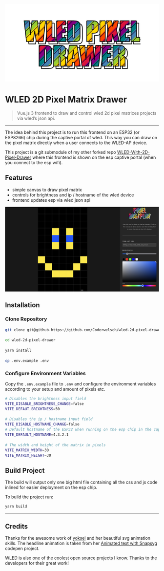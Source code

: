 ![teaser.png](docs/teaser.png)

# WLED 2D Pixel Matrix Drawer

> Vue.js 3 frontend to draw and control wled 2d pixel matrices projects via wled’s json api.

---

The idea behind this project is to run this frontend on an ESP32 (or ESP8266) chip during the captive portal of wled. This way you can draw on the pixel matrix directly when a user connects to the WLED-AP device.

This project is a git submodule of my other forked repo [WLED-With-2D-Pixel-Drawer](https://github.com/Coderwelsch/WLED-With-2D-Pixel-Drawer) where this frontend is shown on the esp captive portal (when you connect to the esp wifi).

## Features

- simple canvas to draw pixel matrix
- controls for brightness and ip / hostname of the wled device 
- frontend updates esp via wled json api

![frontend.png](docs/frontend.png)

## Installation

### Clone Repository

```bash
git clone git@github.https://github.com/Coderwelsch/wled-2d-pixel-drawer.git

cd wled-2d-pixel-drawer

yarn install

cp .env.example .env
```

### Configure Environment Variables

Copy the `.env.example` file to `.env` and configure the environment variables
according to your setup and amount of pixels etc.

```bash
# Disables the brightness input field
VITE_DISABLE_BRIGHTNESS_CHANGE=false
VITE_DEFAUT_BRIGHTNESS=50

# Disables the ip / hostname input field
VITE_DISABLE_HOSTNAME_CHANGE=false
# Default hostname of the ESP32 when running on the esp chip in the captive portal
VITE_DEFAULT_HOSTNAME=4.3.2.1

# The width and height of the matrix in pixels
VITE_MATRIX_WIDTH=30
VITE_MATRIX_HEIGHT=30
```

## Build Project

The build will output only one big html file containing all the css and js code inlined for easier deployment on the esp chip.

To build the project run:

```bash
yarn build
```

---


## Credits

Thanks for the awesome work of [yoksel](https://github.com/yoksel) and her beautiful svg animation skills. The headline animation is taken from her [Animated text with Snapsvg](https://codepen.io/yoksel/pen/yNJYyE) codepen project. 

[WLED](https://github.com/Aircoookie/WLED) is also one of the coolest open source projects I know. Thanks to the developers for their great work!